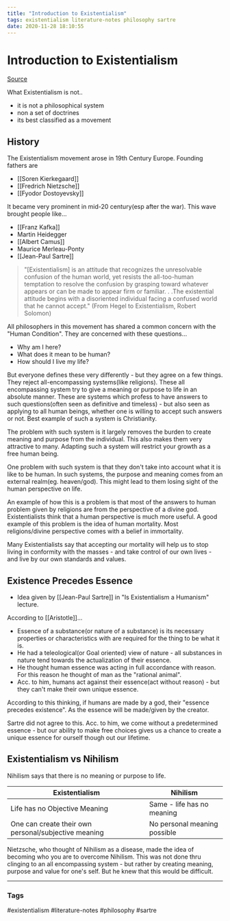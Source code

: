 ```yaml
---
title: "Introduction to Existentialism"
tags: existentialism literature-notes philosophy sartre
date: 2020-11-28 18:10:55
---
```


# Introduction to Existentialism

[Source](https://www.youtube.com/watch?v=ilg7PiDD8yY)

What Existentialism is not..
- it is not a philosophical system
- non a set of doctrines
- its best classified as a movement

## History

The Existentialism movement arose in 19th Century Europe. Founding fathers are

- [[Soren Kierkegaard]]
- [[Fredrich Nietzsche]]
- [[Fyodor Dostoyevsky]]

It became very prominent in mid-20 century(esp after the war). This wave brought people like...

- [[Franz Kafka]]
- Martin Heidegger
- [[Albert Camus]]
- Maurice Merleau-Ponty
- [[Jean-Paul Sartre]]

> "[Existentialism] is an attitude that recognizes the unresolvable confusion of the human world, yet resists the all-too-human temptation to resolve the confusion by grasping toward whatever appears or can be made to appear firm or familiar. . .The existential attitude begins with a disoriented individual facing a confused world that he cannot accept." (From Hegel to Existentialism, Robert Solomon)

All philosophers in this movement has shared a common concern with the "Human Condition". They are concerned with these questions...

- Why am I here?
- What does it mean to be human?
- How should I live my life?

But everyone defines these very differently - but they agree on a few things. They reject all-encompassing systems(like religions). These all encompassing system try to give a meaning or purpose to life in an absolute manner. These are systems which profess to have answers to such questions(often seen as definitive and timeless) - but also seen as applying to all human beings, whether one is willing to accept such answers or not. Best example of such a system is Christianity.

The problem with such system is it largely removes the burden to create meaning and purpose from the individual. This also makes them very attractive to many. Adapting such a system will restrict your growth as a free human being.

One problem with such system is that they don't take into account what it is like to be human. In such systems, the purpose and meaning comes from an external realm(eg. heaven/god). This might lead to them losing sight of the human perspective on life.

An example of how this is a problem is that most of the answers to human problem given by religions are from the perspective of a divine god. Existentialists think that a human perspective is much more useful. A good example of this problem is the idea of human mortality. Most religions/divine perspective comes with a belief in immortality.

Many Existentialists say that accepting our mortality will help us to stop living in conformity with the masses - and take control of our own lives - and live by our own standards and values. 

## Existence Precedes Essence

- Idea given by [[Jean-Paul Sartre]] in "Is Existentialism a Humanism" lecture.

According to [[Aristotle]]...
- Essence of a substance(or nature of a substance) is its necessary properties or characteristics with are required for the thing to be what it is. 
- He had a teleological(or Goal oriented) view of nature - all substances in nature tend towards the actualization of their essence.
- He thought human essence was acting in full accordance with reason. For this reason he thought of man as the "rational animal".
- Acc. to him, humans act against their essence(act without reason) - but they can't make their own unique essence.

According to this thinking, if humans are made by a god, their "essence precedes existence". As the essence will be made/given by the creator.

Sartre did not agree to this. Acc. to him, we come without a predetermined essence - but our ability to make free choices gives us a chance to create a unique essence for ourself though out our lifetime.

## Existentialism vs Nihilism

Nihilism says that there is no meaning or purpose to life.

| Existentialism | Nihilism |
-----------------|-----------
| Life has no Objective Meaning | Same - life has no meaning |
| One can create their own personal/subjective meaning | No personal meaning possible |

Nietzsche, who thought of Nihilism as a disease, made the idea of becoming who you are to overcome Nihilism. This was not done thru clinging to an all encompassing system - but rather by creating meaning, purpose and value for one's self. But he knew that this would be difficult.



---
### Tags
#existentialism #literature-notes #philosophy #sartre
